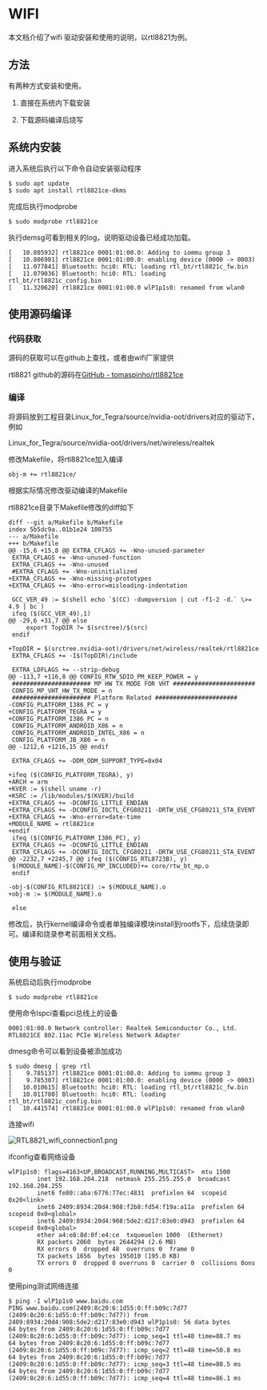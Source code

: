 # WIFI

本文档介绍了wifi 驱动安装和使用的说明，以rtl8821为例。

## 方法

有两种方式安装和使用。

1. 直接在系统内下载安装

2. 下载源码编译后烧写

## 系统内安装

进入系统后执行以下命令自动安装驱动程序

```
$ sudo apt update
$ sudo apt install rtl8821ce-dkms
```

完成后执行modprobe

```
$ sudo modprobe rtl8821ce
```

执行demsg可看到相关的log，说明驱动设备已经成功加载。

```
[   10.805932] rtl8821ce 0001:01:00.0: Adding to iommu group 3
[   10.806901] rtl8821ce 0001:01:00.0: enabling device (0000 -> 0003)
[   11.077841] Bluetooth: hci0: RTL: loading rtl_bt/rtl8821c_fw.bin
[   11.079036] Bluetooth: hci0: RTL: loading rtl_bt/rtl8821c_config.bin
[   11.320620] rtl8821ce 0001:01:00.0 wlP1p1s0: renamed from wlan0
```

## 使用源码编译

### 代码获取

源码的获取可以在github上查找，或者由wifi厂家提供

rtl8821 github的源码在[GitHub - tomaspinho/rtl8821ce](https://github.com/tomaspinho/rtl8821ce)

### 编译

将源码放到工程目录Linux_for_Tegra/source/nvidia-oot/drivers对应的驱动下，例如

Linux_for_Tegra/source/nvidia-oot/drivers/net/wireless/realtek

修改Makefile，将rtl8821ce加入编译

```
obj-m += rtl8821ce/
```

根据实际情况修改驱动编译的Makefile

rtl8821ce目录下Makefile修改的diff如下

```
diff --git a/Makefile b/Makefile
index 5b5dc9a..01b1e24 100755
--- a/Makefile
+++ b/Makefile
@@ -15,6 +15,8 @@ EXTRA_CFLAGS += -Wno-unused-parameter
 EXTRA_CFLAGS += -Wno-unused-function
 EXTRA_CFLAGS += -Wno-unused
 #EXTRA_CFLAGS += -Wno-uninitialized
+EXTRA_CFLAGS += -Wno-missing-prototypes
+EXTRA_CFLAGS += -Wno-error=misleading-indentation

 GCC_VER_49 := $(shell echo `$(CC) -dumpversion | cut -f1-2 -d.` \>= 4.9 | bc )
 ifeq ($(GCC_VER_49),1)
@@ -29,6 +31,7 @@ else
     export TopDIR ?= $(srctree)/$(src)
 endif

+TopDIR = $(srctree.nvidia-oot)/drivers/net/wireless/realtek/rtl8821ce
 EXTRA_CFLAGS += -I$(TopDIR)/include

 EXTRA_LDFLAGS += --strip-debug
@@ -113,7 +116,8 @@ CONFIG_RTW_SDIO_PM_KEEP_POWER = y
 ###################### MP HW TX MODE FOR VHT #######################
 CONFIG_MP_VHT_HW_TX_MODE = n
 ###################### Platform Related #######################
-CONFIG_PLATFORM_I386_PC = y
+CONFIG_PLATFORM_TEGRA = y
+CONFIG_PLATFORM_I386_PC = n
 CONFIG_PLATFORM_ANDROID_X86 = n
 CONFIG_PLATFORM_ANDROID_INTEL_X86 = n
 CONFIG_PLATFORM_JB_X86 = n
@@ -1212,6 +1216,15 @@ endif

 EXTRA_CFLAGS += -DDM_ODM_SUPPORT_TYPE=0x04

+ifeq ($(CONFIG_PLATFORM_TEGRA), y)
+ARCH = arm
+KVER := $(shell uname -r)
+KSRC := /lib/modules/$(KVER)/build
+EXTRA_CFLAGS += -DCONFIG_LITTLE_ENDIAN
+EXTRA_CFLAGS += -DCONFIG_IOCTL_CFG80211 -DRTW_USE_CFG80211_STA_EVENT
+EXTRA_CFLAGS += -Wno-error=date-time
+MODULE_NAME = rtl8821ce
+endif
 ifeq ($(CONFIG_PLATFORM_I386_PC), y)
 EXTRA_CFLAGS += -DCONFIG_LITTLE_ENDIAN
 EXTRA_CFLAGS += -DCONFIG_IOCTL_CFG80211 -DRTW_USE_CFG80211_STA_EVENT
@@ -2232,7 +2245,7 @@ ifeq ($(CONFIG_RTL8723B), y)
 $(MODULE_NAME)-$(CONFIG_MP_INCLUDED)+= core/rtw_bt_mp.o
 endif

-obj-$(CONFIG_RTL8821CE) := $(MODULE_NAME).o
+obj-m := $(MODULE_NAME).o

 else
```

修改后，执行kernel编译命令或者单独编译模块install到rootfs下，后续烧录即可。编译和烧录参考前面相关文档。

## 使用与验证

系统启动后执行modprobe

```
$ sudo modprobe rtl8821ce
```

使用命令lspci查看pci总线上的设备

```
0001:01:00.0 Network controller: Realtek Semiconductor Co., Ltd. RTL8821CE 802.11ac PCIe Wireless Network Adapter
```

dmesg命令可以看到设备被添加成功

```
$ sudo dmesg | grep rtl
[    9.785137] rtl8821ce 0001:01:00.0: Adding to iommu group 3
[    9.785307] rtl8821ce 0001:01:00.0: enabling device (0000 -> 0003)
[   10.010615] Bluetooth: hci0: RTL: loading rtl_bt/rtl8821c_fw.bin
[   10.011780] Bluetooth: hci0: RTL: loading rtl_bt/rtl8821c_config.bin
[   10.441574] rtl8821ce 0001:01:00.0 wlP1p1s0: renamed from wlan0
```

连接wifi

![RTL8821_wifi_connection1.png](/img/RTL8821_wifi_connection1.png)

ifconfig查看网络设备

```
wlP1p1s0: flags=4163<UP,BROADCAST,RUNNING,MULTICAST>  mtu 1500
        inet 192.168.204.218  netmask 255.255.255.0  broadcast 192.168.204.255
        inet6 fe80::aba:6776:77ec:4831  prefixlen 64  scopeid 0x20<link>
        inet6 2409:8934:20d4:908:f2b8:fd54:f19a:a11a  prefixlen 64  scopeid 0x0<global>
        inet6 2409:8934:20d4:908:5de2:d217:83e0:d943  prefixlen 64  scopeid 0x0<global>
        ether a4:e8:8d:0f:e4:ce  txqueuelen 1000  (Ethernet)
        RX packets 2060  bytes 2644294 (2.6 MB)
        RX errors 0  dropped 48  overruns 0  frame 0
        TX packets 1656  bytes 195010 (195.0 KB)
        TX errors 0  dropped 0 overruns 0  carrier 0  collisions 0ons 0
```

使用ping测试网络连接

```
$ ping -I wlP1p1s0 www.baidu.com
PING www.baidu.com(2409:8c20:6:1d55:0:ff:b09c:7d77 (2409:8c20:6:1d55:0:ff:b09c:7d77)) from 2409:8934:20d4:908:5de2:d217:83e0:d943 wlP1p1s0: 56 data bytes
64 bytes from 2409:8c20:6:1d55:0:ff:b09c:7d77 (2409:8c20:6:1d55:0:ff:b09c:7d77): icmp_seq=1 ttl=48 time=88.7 ms
64 bytes from 2409:8c20:6:1d55:0:ff:b09c:7d77 (2409:8c20:6:1d55:0:ff:b09c:7d77): icmp_seq=2 ttl=48 time=50.8 ms
64 bytes from 2409:8c20:6:1d55:0:ff:b09c:7d77 (2409:8c20:6:1d55:0:ff:b09c:7d77): icmp_seq=3 ttl=48 time=80.5 ms
64 bytes from 2409:8c20:6:1d55:0:ff:b09c:7d77 (2409:8c20:6:1d55:0:ff:b09c:7d77): icmp_seq=4 ttl=48 time=86.1 ms
```
